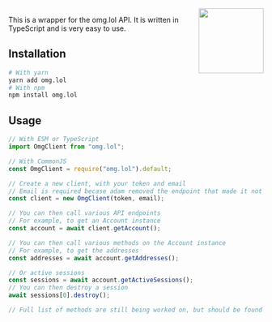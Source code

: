 <img src="https://user-images.githubusercontent.com/47392011/224443532-ec2ed7bf-8956-4db2-ae0c-99284fce1aff.png" width=128 align="right" />

This is a wrapper for the omg.lol API. It is written in TypeScript and is very easy to use.

## Installation

```bash
# With yarn
yarn add omg.lol
# With npm
npm install omg.lol
```

## Usage

```ts
// With ESM or TypeScript
import OmgClient from "omg.lol";

// With CommonJS
const OmgClient = require("omg.lol").default;

// Create a new client, with your token and email
// Email is required becase adam removed the endpoint that made it not required /lh
const client = new OmgClient(token, email);

// You can then call various API endpoints
// For example, to get an Account instance
const account = await client.getAccount();

// You can then call various methods on the Account instance
// For example, to get the addresses
const addresses = await account.getAddresses();

// Or active sessions
const sessions = await account.getActiveSessions();
// You can then destroy a session
await sessions[0].destroy();

// Full list of methods are still being worked on, but should be found at https://litdevs.github.io/node-omglol/classes/OmgClient-1.html
```
